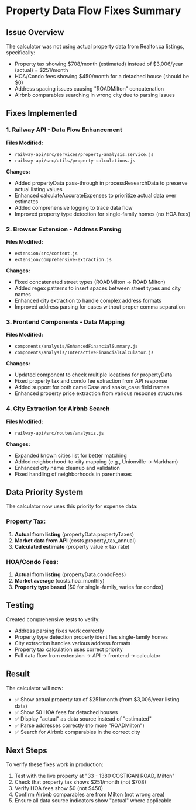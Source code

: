 # Property Data Flow Fixes Summary

## Issue Overview
The calculator was not using actual property data from Realtor.ca listings, specifically:
- Property tax showing $708/month (estimated) instead of $3,006/year (actual) = $251/month
- HOA/Condo fees showing $450/month for a detached house (should be $0)
- Address spacing issues causing "ROADMilton" concatenation
- Airbnb comparables searching in wrong city due to parsing issues

## Fixes Implemented

### 1. **Railway API - Data Flow Enhancement**
**Files Modified:**
- `railway-api/src/services/property-analysis.service.js`
- `railway-api/src/utils/property-calculations.js`

**Changes:**
- Added propertyData pass-through in processResearchData to preserve actual listing values
- Enhanced calculateAccurateExpenses to prioritize actual data over estimates
- Added comprehensive logging to trace data flow
- Improved property type detection for single-family homes (no HOA fees)

### 2. **Browser Extension - Address Parsing**
**Files Modified:**
- `extension/src/content.js`
- `extension/comprehensive-extraction.js`

**Changes:**
- Fixed concatenated street types (ROADMilton → ROAD Milton)
- Added regex patterns to insert spaces between street types and city names
- Enhanced city extraction to handle complex address formats
- Improved address parsing for cases without proper comma separation

### 3. **Frontend Components - Data Mapping**
**Files Modified:**
- `components/analysis/EnhancedFinancialSummary.js`
- `components/analysis/InteractiveFinancialCalculator.js`

**Changes:**
- Updated component to check multiple locations for propertyData
- Fixed property tax and condo fee extraction from API response
- Added support for both camelCase and snake_case field names
- Enhanced property price extraction from various response structures

### 4. **City Extraction for Airbnb Search**
**Files Modified:**
- `railway-api/src/routes/analysis.js`

**Changes:**
- Expanded known cities list for better matching
- Added neighborhood-to-city mapping (e.g., Unionville → Markham)
- Enhanced city name cleanup and validation
- Fixed handling of neighborhoods in parentheses

## Data Priority System

The calculator now uses this priority for expense data:

### Property Tax:
1. **Actual from listing** (propertyData.propertyTaxes)
2. **Market data from API** (costs.property_tax_annual) 
3. **Calculated estimate** (property value × tax rate)

### HOA/Condo Fees:
1. **Actual from listing** (propertyData.condoFees)
2. **Market average** (costs.hoa_monthly)
3. **Property type based** ($0 for single-family, varies for condos)

## Testing

Created comprehensive tests to verify:
- Address parsing fixes work correctly
- Property type detection properly identifies single-family homes
- City extraction handles various address formats
- Property tax calculation uses correct priority
- Full data flow from extension → API → frontend → calculator

## Result

The calculator will now:
- ✅ Show actual property tax of $251/month (from $3,006/year listing data)
- ✅ Show $0 HOA fees for detached houses
- ✅ Display "actual" as data source instead of "estimated"
- ✅ Parse addresses correctly (no more "ROADMilton")
- ✅ Search for Airbnb comparables in the correct city

## Next Steps

To verify these fixes work in production:
1. Test with the live property at "33 - 1380 COSTIGAN ROAD, Milton"
2. Check that property tax shows $251/month (not $708)
3. Verify HOA fees show $0 (not $450)
4. Confirm Airbnb comparables are from Milton (not wrong area)
5. Ensure all data source indicators show "actual" where applicable